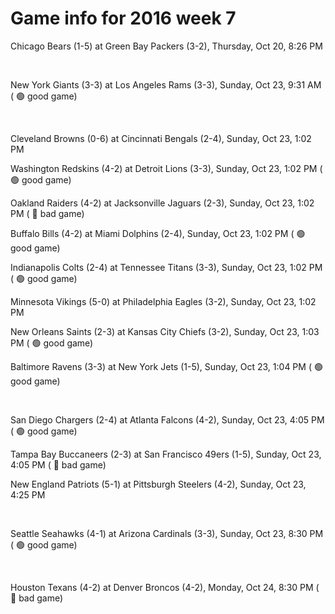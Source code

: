 # Game info for 2016 week 7

Chicago Bears (1-5) at Green Bay Packers (3-2), Thursday, Oct 20, 8:26 PM


<br/>

New York Giants (3-3) at Los Angeles Rams (3-3), Sunday, Oct 23, 9:31 AM (	:green_circle: good game)


<br/>

Cleveland Browns (0-6) at Cincinnati Bengals (2-4), Sunday, Oct 23, 1:02 PM

Washington Redskins (4-2) at Detroit Lions (3-3), Sunday, Oct 23, 1:02 PM (	:green_circle: good game)

Oakland Raiders (4-2) at Jacksonville Jaguars (2-3), Sunday, Oct 23, 1:02 PM (	:red_circle: bad game)

Buffalo Bills (4-2) at Miami Dolphins (2-4), Sunday, Oct 23, 1:02 PM (	:green_circle: good game)

Indianapolis Colts (2-4) at Tennessee Titans (3-3), Sunday, Oct 23, 1:02 PM (	:green_circle: good game)

Minnesota Vikings (5-0) at Philadelphia Eagles (3-2), Sunday, Oct 23, 1:02 PM

New Orleans Saints (2-3) at Kansas City Chiefs (3-2), Sunday, Oct 23, 1:03 PM (	:green_circle: good game)

Baltimore Ravens (3-3) at New York Jets (1-5), Sunday, Oct 23, 1:04 PM (	:green_circle: good game)


<br/>

San Diego Chargers (2-4) at Atlanta Falcons (4-2), Sunday, Oct 23, 4:05 PM (	:green_circle: good game)

Tampa Bay Buccaneers (2-3) at San Francisco 49ers (1-5), Sunday, Oct 23, 4:05 PM (	:red_circle: bad game)

New England Patriots (5-1) at Pittsburgh Steelers (4-2), Sunday, Oct 23, 4:25 PM


<br/>

Seattle Seahawks (4-1) at Arizona Cardinals (3-3), Sunday, Oct 23, 8:30 PM (	:green_circle: good game)


<br/>

Houston Texans (4-2) at Denver Broncos (4-2), Monday, Oct 24, 8:30 PM (	:red_circle: bad game)

